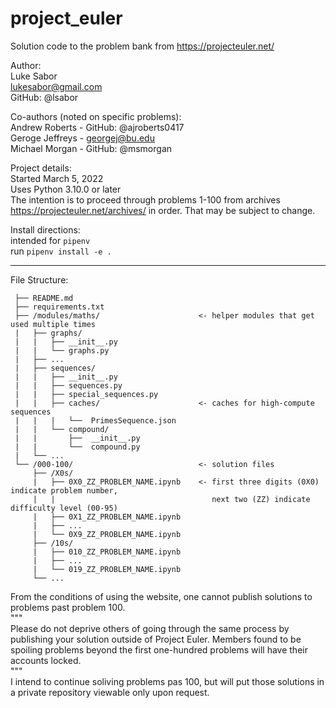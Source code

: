 # project_euler
Solution code to the problem bank from https://projecteuler.net/

Author:  
Luke Sabor  
lukesabor@gmail.com  
GitHub: @lsabor  

Co-authors (noted on specific problems):  
Andrew Roberts - GitHub: @ajroberts0417  
Geroge Jeffreys - georgej@bu.edu  
Michael Morgan - GitHub: @msmorgan  

Project details:  
Started March 5, 2022  
Uses Python 3.10.0 or later  
The intention is to proceed through problems 1-100 from archives https://projecteuler.net/archives/ in order. That may be subject to change.  

Install directions:  
intended for `pipenv`  
run `pipenv install -e .`  

_______________________________________________________________

File Structure:  
```/project_euler
 ├── README.md  
 ├── requirements.txt  
 ├── /modules/maths/                      <- helper modules that get used multiple times  
 |   ├── graphs/  
 |   |   ├── __init__.py  
 |   |   └── graphs.py  
 |   ├── ...  
 |   ├── sequences/  
 |   |   ├── __init__.py  
 |   |   ├── sequences.py  
 |   |   ├── special_sequences.py  
 |   |   ├── caches/                      <- caches for high-compute sequences  
 |   |   |   └──  PrimesSequence.json  
 |   |   └── compound/  
 |   |       ├──  __init__.py  
 |   |       └──  compound.py  
 |   └── ...  
 └── /000-100/                            <- solution files
     ├── /X0s/  
     |   ├── 0X0_ZZ_PROBLEM_NAME.ipynb    <- first three digits (0X0) indicate problem number, 
     |   |                                   next two (ZZ) indicate difficulty level (00-95)  
     |   ├── 0X1_ZZ_PROBLEM_NAME.ipynb  
     |   ├── ...  
     |   └── 0X9_ZZ_PROBLEM_NAME.ipynb  
     ├── /10s/  
     |   ├── 010_ZZ_PROBLEM_NAME.ipynb  
     |   ├── ...  
     |   └── 019_ZZ_PROBLEM_NAME.ipynb  
     └── ...  
```


From the conditions of using the website, one cannot publish solutions to problems past problem 100.  
"""  
Please do not deprive others of going through the same process by publishing your solution outside of Project Euler. Members found to be spoiling problems beyond the first one-hundred problems will have their accounts locked.  
"""  
I intend to continue soliving problems pas 100, but will put those solutions in a private repository viewable only upon request.  
